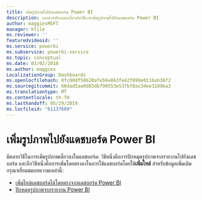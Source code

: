 ```yaml
---
title: เพิ่มรูปภาพไปยังแดชบอร์ด Power BI
description: เอกสารประกอบเกี่ยวกับวิธีการเพิ่มรูปภาพไปยังแดชบอร์ด Power BI
author: maggiesMSFT
manager: kfile
ms.reviewer: ''
featuredvideoid: ''
ms.service: powerbi
ms.subservice: powerbi-service
ms.topic: conceptual
ms.date: 03/02/2018
ms.author: maggies
LocalizationGroup: Dashboards
ms.openlocfilehash: 8fc00df58620afe56e863fe42f899e0116ab36f2
ms.sourcegitcommit: 60dad5aa0d85db790553e537bf8ac34ee3289ba3
ms.translationtype: MT
ms.contentlocale: th-TH
ms.lasthandoff: 05/29/2019
ms.locfileid: "61137609"
---
```

# <a name="add-an-image-to-a-power-bi-dashboard"></a>เพิ่มรูปภาพไปยังแดชบอร์ด Power BI
มีหลายวิธีในการเพิ่มรูปภาพเดี่ยวลงในแดชบอร์ด: วิธีหนึ่งคือการปักหมุดรูปภาพจากรายงานไปยังแดชบอร์ด และอีกวิธีหนึ่งคือการเพิ่มโดยตรงลงในการใช้แดชบอร์ดโดยใช้**เพิ่มไทล์**  สำหรับข้อมูลเพิ่มเติม กรุณาเยี่ยมชมบทความเหล่านี้:

* [เพิ่มไทล์แดชบอร์ดได้โดยตรงจากแดชบอร์ด Power BI](service-dashboard-add-widget.md)
* [ปักหมุดรูปภาพจากรายงาน Power BI](service-dashboard-pin-tile-from-report.md)

